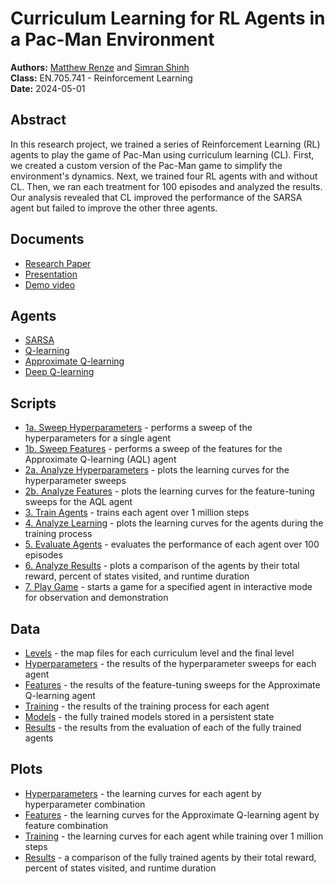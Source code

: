 # Curriculum Learning for RL Agents in a Pac-Man Environment

**Authors:** [Matthew Renze](https://matthewrenze.com) and [Simran Shinh](https://www.linkedin.com/in/simran-shinh/)  
**Class:** EN.705.741 - Reinforcement Learning    
**Date:** 2024-05-01

## Abstract
In this research project, we trained a series of Reinforcement Learning (RL) agents to play the game of Pac-Man using curriculum learning (CL). First, we created a custom version of the Pac-Man game to simplify the environment's dynamics. Next, we trained four RL agents with and without CL. Then, we ran each treatment for 100 episodes and analyzed the results. Our analysis revealed that CL improved the performance of the SARSA agent but failed to improve the other three agents. 

## Documents
 - [Research Paper](documents/paper.pdf)
 - [Presentation](documents/slides.pdf)
 - [Demo video](documents/video.mp4)

## Agents
 - [SARSA](source/agents/sarsa_agent.py)
 - [Q-learning](source/agents/q_learning_agent.py)
 - [Approximate Q-learning](source/agents/approximate_q_learning_agent.py)
 - [Deep Q-learning](source/agents/deep_q_learning_agent.py)

## Scripts
 - [1a. Sweep Hyperparameters](source/1a_sweep_hyperparameters.py) - performs a sweep of the hyperparameters for a single agent
 - [1b. Sweep Features](source/1b_sweep_features.py) - performs a sweep of the features for the Approximate Q-learning (AQL) agent
 - [2a. Analyze Hyperparameters](source/2a_analyze_hyperparameters.py) - plots the learning curves for the hyperparameter sweeps
 - [2b. Analyze Features](source/2b_analyze_features.py) - plots the learning curves for the feature-tuning sweeps for the AQL agent
 - [3. Train Agents](source/3_train_agents.py) - trains each agent over 1 million steps
 - [4. Analyze Learning](source/4_analyze_learning.py) - plots the learning curves for the agents during the training process
 - [5. Evaluate Agents](source/5_evaluate_agents.py) - evaluates the performance of each agent over 100 episodes
 - [6. Analyze Results](source/6_analyze_results.py) - plots a comparison of the agents by their total reward, percent of states visited, and runtime duration
 - [7. Play Game](source/7_play_game.py) - starts a game for a specified agent in interactive mode for observation and demonstration

## Data
 - [Levels](data/levels/) - the map files for each curriculum level and the final level
 - [Hyperparameters](data/hyperparameters/) - the results of the hyperparameter sweeps for each agent
 - [Features](data/features/) - the results of the feature-tuning sweeps for the Approximate Q-learning agent
 - [Training](data/training/) - the results of the training process for each agent
 - [Models](data/models/) - the fully trained models stored in a persistent state
 - [Results](data/results/) - the results from the evaluation of each of the fully trained agents
 
 ## Plots
  - [Hyperparameters](data/plots/hyperparameters/) - the learning curves for each agent by hyperparameter combination
  - [Features](data/plots/features/) - the learning curves for the Approximate Q-learning agent by feature combination
  - [Training](data/plots/training/) - the learning curves for each agent while training over 1 million steps
  - [Results](data/plots/results/) - a comparison of the fully trained agents by their total reward, percent of states visited, and runtime duration
